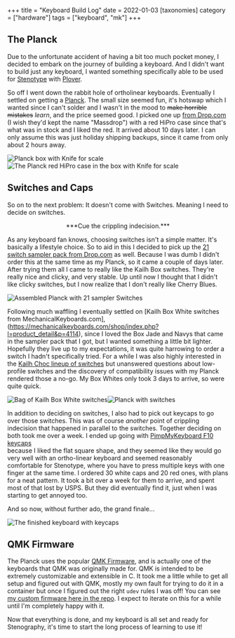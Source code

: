 +++
title = "Keyboard Build Log"
date = 2022-01-03
[taxonomies]
category = ["hardware"]
tags = ["keyboard", "mk"]
+++

## The Planck
Due to the unfortunate accident of having a bit too much pocket money, I decided
to embark on the journey of building a keyboard. And I didn't want to build just
any keyboard, I wanted something specifically able to be used for
[Stenotype](https://en.wikipedia.org/wiki/Stenotype)
with [Plover](http://www.openstenoproject.org/plover/).

So off I went down the rabbit hole of ortholinear keyboards. Eventually I
settled on getting a [Planck](https://olkb.com/collections/planck).
The small size seemed fun, it's hotswap which I wanted since I
can't solder and I wasn't in the mood to <del>make horrible mistakes</del> *learn*, and
the price seemed good.
I picked one up [from Drop.com](https://drop.com/buy/planck-mechanical-keyboard)
(I wish they'd kept the name "Massdrop") with
a red HiPro case since that's what was in stock and I liked the red. It arrived
about 10 days later. I can only assume this was just holiday shipping backups,
since it came from only about 2 hours away.

<div style="display:flex;flex-flow:row wrap;">
<img src="https://repo.rushsteve1.us/attachdownload/Imagepipe_50.jpg?page=Keyboard+Build+Log&file=Imagepipe_50.jpg" title="Planck box with Knife for scale" />
<img src="https://repo.rushsteve1.us/attachdownload/Imagepipe_51.jpg?page=Keyboard+Build+Log&file=Imagepipe_51.jpg" title="The Planck red HiPro case in the box with Knife for scale" />
</div>

## Switches and Caps

So on to the next problem: It doesn't come with Switches. Meaning I need to
decide on switches.

<center>***Cue the crippling indecision.***</center>

As any keyboard fan knows, choosing switches isn't a simple matter. It's
basically a lifestyle choice. So to aid in this I decided to pick up the [21
switch sampler pack from Drop.com](https://drop.com/buy/assorted-mechanical-mx-switches-sampler-pack)
as well. Because I was dumb I didn't order this at the same time as my Planck,
so it came a couple of days later.
After trying them all I came to really like the Kailh Box switches. They're
really nice and clicky, and very stable. Up until now I thought that I didn't
like clicky switches, but I now realize that I don't really like Cherry Blues.

![Assembled Planck with 21 sampler Switches](https://repo.rushsteve1.us/attachdownload/Imagepipe_52.jpg?page=Keyboard+Build+Log&file=Imagepipe_52.jpg)

Following much waffling I eventually settled on
[Kailh Box White switches from MechanicalKeyboards.com],(https://mechanicalkeyboards.com/shop/index.php?l=product_detail&p=4114),
since I loved the Box Jade and Navys that came in the sampler pack that I
got, but I wanted something a little bit lighter. Hopefully they live up to my
expectations, it was quite harrowing to order a switch I hadn't specifically tried.
For a while I was also highly interested in the
[Kailh Choc lineup of switches](https://mechanicalkeyboards.com/shop/index.php?l=product_list&c=862)
but unanswered questions about low-profile switches and the discovery of
compatibility issues with my Planck rendered those a no-go. My Box Whites only took 3 days to arrive, so were quite quick.

<div style="display:flex;flex-flow:row wrap;">
<img src="https://repo.rushsteve1.us/attachdownload/Imagepipe_56.jpg?page=Keyboard+Build+Log&file=Imagepipe_56.jpg" title="Bag of Kailh Box White switches" />
<img src="https://repo.rushsteve1.us/attachdownload/Imagepipe_55.jpg?page=Keyboard+Build+Log&file=Imagepipe_55.jpg" title="Planck with switches" style="object-fit:contain" />
</div>

In addition to deciding on switches, I also had to pick out keycaps to go over
those switches. This was of course *another* point of crippling indecision that
happened in parallel to the switches. Together deciding on both took me over
a week.
I ended up going with
[PimpMyKeyboard F10 keycaps](https://pimpmykeyboard.com/f10-flat-keys/)\
because I liked the flat square shape, and they seemed like they would go
very well with an ortho-linear keyboard and seemed reasonably comfortable
for Stenotype, where you have to press multiple keys with one finger at the
same time. I ordered 30 white caps and 20 red ones, with plans for a neat
pattern.
It took a bit over a week for them to arrive, and spent most of that lost by
USPS. But they did eventually find it, just when I was starting to get annoyed too.

And so now, without further ado, the grand finale...

![The finished keyboard with keycaps](https://repo.rushsteve1.us/attachdownload/Imagepipe_57.jpg?page=Keyboard+Build+Log&file=Imagepipe_57.jpg)

## QMK Firmware

The Planck uses the popular [QMK Firmware](https://qmk.fm), and is actually
one of the keyboards that QMK was originally made for. QMK is intended to be
extremely customizable and extensible in C. It took me a little while to get all
setup and figured out with QMK, mostly my own fault for trying to do it in a container
but once I figured out the right `udev` rules I was off! You can see
[my custom firmware here in the repo](https://repo.rushsteve1.us/dir?ci=tip&name=qmk-planck).
I expect to iterate on this for a while until I'm completely happy with it.

Now that everything is done, and my keyboard is all set and ready for Stenography,
it's time to start the long process of learning to use it!
